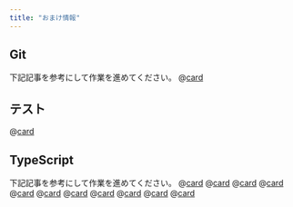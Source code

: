 ```yaml
---
title: "おまけ情報"
---
```


## Git
下記記事を参考にして作業を進めてください。
@[card](https://zenn.dev/aew2sbee/articles/git-basiccommand)

## テスト
@[card](https://zenn.dev/aew2sbee/articles/thinking-test-pattern)


## TypeScript
下記記事を参考にして作業を進めてください。
@[card](https://zenn.dev/aew2sbee/articles/typescript-ver-let-const)
@[card](https://zenn.dev/aew2sbee/articles/typescript-arrow)
@[card](https://zenn.dev/aew2sbee/articles/typescript-or-and)
@[card](https://zenn.dev/aew2sbee/articles/typescript-map)
@[card](https://zenn.dev/aew2sbee/articles/typescript-every)
@[card](https://zenn.dev/aew2sbee/articles/typescript-filter)
@[card](https://zenn.dev/aew2sbee/articles/typescript-find)
@[card](https://zenn.dev/aew2sbee/articles/typescript-includes)
@[card](https://zenn.dev/aew2sbee/articles/typescript-reduce)
@[card](https://zenn.dev/aew2sbee/articles/typescript-some)
@[card](https://zenn.dev/aew2sbee/articles/typescript-object-to-list)